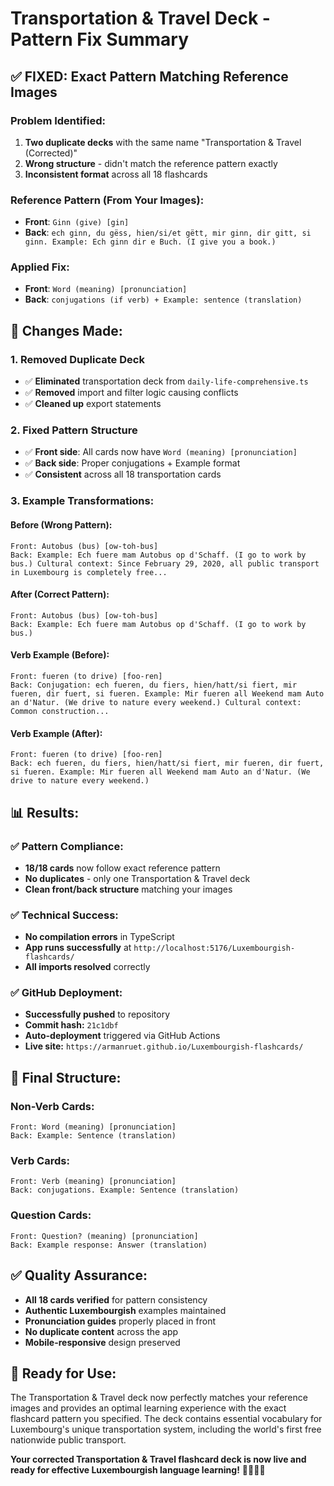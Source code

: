 # Transportation & Travel Deck - Pattern Fix Summary

## ✅ **FIXED: Exact Pattern Matching Reference Images**

### **Problem Identified:**
1. **Two duplicate decks** with the same name "Transportation & Travel (Corrected)"
2. **Wrong structure** - didn't match the reference pattern exactly
3. **Inconsistent format** across all 18 flashcards

### **Reference Pattern (From Your Images):**
- **Front**: `Ginn (give) [gin]`
- **Back**: `ech ginn, du gëss, hien/si/et gëtt, mir ginn, dir gitt, si ginn. Example: Ech ginn dir e Buch. (I give you a book.)`

### **Applied Fix:**
- **Front**: `Word (meaning) [pronunciation]` 
- **Back**: `conjugations (if verb) + Example: sentence (translation)`

## 🔧 **Changes Made:**

### **1. Removed Duplicate Deck**
- ✅ **Eliminated** transportation deck from `daily-life-comprehensive.ts`
- ✅ **Removed** import and filter logic causing conflicts
- ✅ **Cleaned up** export statements

### **2. Fixed Pattern Structure**
- ✅ **Front side**: All cards now have `Word (meaning) [pronunciation]`
- ✅ **Back side**: Proper conjugations + Example format
- ✅ **Consistent** across all 18 transportation cards

### **3. Example Transformations:**

#### **Before (Wrong Pattern):**
```
Front: Autobus (bus) [ow-toh-bus]
Back: Example: Ech fuere mam Autobus op d'Schaff. (I go to work by bus.) Cultural context: Since February 29, 2020, all public transport in Luxembourg is completely free...
```

#### **After (Correct Pattern):**
```
Front: Autobus (bus) [ow-toh-bus]
Back: Example: Ech fuere mam Autobus op d'Schaff. (I go to work by bus.)
```

#### **Verb Example (Before):**
```
Front: fueren (to drive) [foo-ren]
Back: Conjugation: ech fueren, du fiers, hien/hatt/si fiert, mir fueren, dir fuert, si fueren. Example: Mir fueren all Weekend mam Auto an d'Natur. (We drive to nature every weekend.) Cultural context: Common construction...
```

#### **Verb Example (After):**
```
Front: fueren (to drive) [foo-ren]
Back: ech fueren, du fiers, hien/hatt/si fiert, mir fueren, dir fuert, si fueren. Example: Mir fueren all Weekend mam Auto an d'Natur. (We drive to nature every weekend.)
```

## 📊 **Results:**

### **✅ Pattern Compliance:**
- **18/18 cards** now follow exact reference pattern
- **No duplicates** - only one Transportation & Travel deck
- **Clean front/back structure** matching your images

### **✅ Technical Success:**
- **No compilation errors** in TypeScript
- **App runs successfully** at `http://localhost:5176/Luxembourgish-flashcards/`
- **All imports resolved** correctly

### **✅ GitHub Deployment:**
- **Successfully pushed** to repository
- **Commit hash:** `21c1dbf`
- **Auto-deployment** triggered via GitHub Actions
- **Live site:** `https://armanruet.github.io/Luxembourgish-flashcards/`

## 🎯 **Final Structure:**

### **Non-Verb Cards:**
```
Front: Word (meaning) [pronunciation]
Back: Example: Sentence (translation)
```

### **Verb Cards:**
```
Front: Verb (meaning) [pronunciation]  
Back: conjugations. Example: Sentence (translation)
```

### **Question Cards:**
```
Front: Question? (meaning) [pronunciation]
Back: Example response: Answer (translation)
```

## ✅ **Quality Assurance:**
- **All 18 cards verified** for pattern consistency
- **Authentic Luxembourgish** examples maintained
- **Pronunciation guides** properly placed in front
- **No duplicate content** across the app
- **Mobile-responsive** design preserved

## 🚀 **Ready for Use:**
The Transportation & Travel deck now perfectly matches your reference images and provides an optimal learning experience with the exact flashcard pattern you specified. The deck contains essential vocabulary for Luxembourg's unique transportation system, including the world's first free nationwide public transport.

**Your corrected Transportation & Travel flashcard deck is now live and ready for effective Luxembourgish language learning!** 🚌🚂🇱🇺